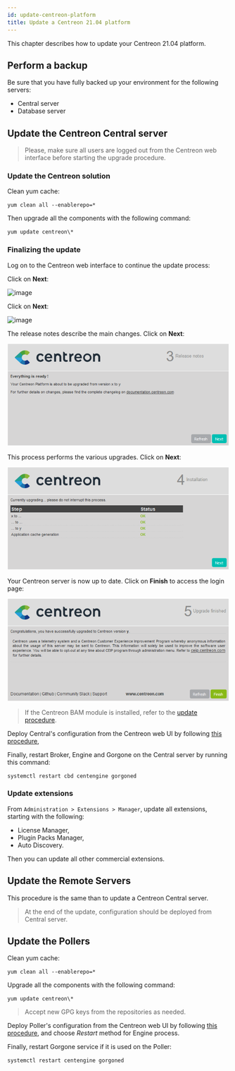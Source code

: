 ```yaml
---
id: update-centreon-platform
title: Update a Centreon 21.04 platform
---
```


This chapter describes how to update your Centreon 21.04 platform.

## Perform a backup

Be sure that you have fully backed up your environment for the following
servers:

- Central server
- Database server

## Update the Centreon Central server

> Please, make sure all users are logged out from the Centreon web interface 
> before starting the upgrade procedure.

### Update the Centreon solution

Clean yum cache:

```shell
yum clean all --enablerepo=*
```

Then upgrade all the components with the following command:

```shell
yum update centreon\*
```

### Finalizing the update

Log on to the Centreon web interface to continue the update process:

Click on **Next**:

![image](../assets/upgrade/web_update_1.png)

Click on **Next**:

![image](../assets/upgrade/web_update_2.png)

The release notes describe the main changes. Click on **Next**:

![image](../assets/upgrade/web_update_3.png)

This process performs the various upgrades. Click on **Next**:

![image](../assets/upgrade/web_update_4.png)

Your Centreon server is now up to date. Click on **Finish** to access the login
page:

![image](../assets/upgrade/web_update_5.png)

> If the Centreon BAM module is installed, refer to the
> [update procedure](../service-mapping/update.html).

Deploy Central's configuration from the Centreon web UI by following [this
procedure](../monitoring/monitoring-servers/deploying-a-configuration.html),

Finally, restart Broker, Engine and Gorgone on the Central server by running
this command:

```shell
systemctl restart cbd centengine gorgoned
```

### Update extensions

From `Administration > Extensions > Manager`, update all extensions, starting
with the following:

  - License Manager,
  - Plugin Packs Manager,
  - Auto Discovery.

Then you can update all other commercial extensions.

## Update the Remote Servers

This procedure is the same than to update a Centreon Central server.

> At the end of the update, configuration should be deployed from Central
> server.

## Update the Pollers

Clean yum cache:

```shell
yum clean all --enablerepo=*
```

Upgrade all the components with the following command:

```shell
yum update centreon\*
```

> Accept new GPG keys from the repositories as needed.

Deploy Poller's configuration from the Centreon web UI by following [this
procedure](../monitoring/monitoring-servers/deploying-a-configuration.html),
and choose *Restart* method for Engine process.

Finally, restart Gorgone service if it is used on the Poller:

```shell
systemctl restart centengine gorgoned
```
